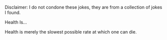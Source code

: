 Disclaimer: I do not condone these jokes, they are from a collection of jokes I found.

Health Is...

Health is merely the slowest possible rate at which one can die.

